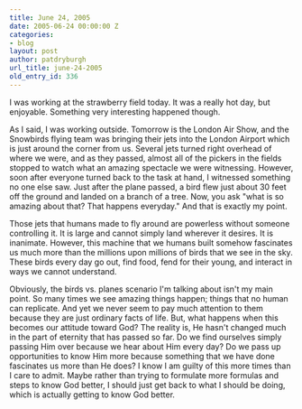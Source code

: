 ```yaml
---
title: June 24, 2005
date: 2005-06-24 00:00:00 Z
categories:
- blog
layout: post
author: patdryburgh
url_title: june-24-2005
old_entry_id: 336
---
```


I was working at the strawberry field today. It was a really hot day, but enjoyable. Something very interesting happened though. 

As I said, I was working outside. Tomorrow is the London Air Show, and the Snowbirds flying team was bringing their jets into the London Airport which is just around the corner from us. Several jets turned right overhead of where we were, and as they passed, almost all of the pickers in the fields stopped to watch what an amazing spectacle we were witnessing. However, soon after everyone turned back to the task at hand, I witnessed something no one else saw. Just after the plane passed, a bird flew just about 30 feet off the ground and landed on a branch of a tree. Now, you ask "what is so amazing about that?  That happens everyday." And that is exactly my point. 

Those jets that humans made to fly around are powerless without someone controlling it. It is large and cannot simply land wherever it desires. It is inanimate. However, this machine that we humans built somehow fascinates us much more than the millions upon millions of birds that we see in the sky. These birds every day go out, find food, fend for their young, and interact in ways we cannot understand.

Obviously, the birds vs. planes scenario I'm talking about isn't my main point. So many times we see amazing things happen; things that no human can  replicate. And yet we never seem to pay much attention to them because they are just ordinary facts of life. But, what happens when this becomes our attitude toward God?  The reality is, He hasn't changed much in the part of eternity that has passed so far. Do we find ourselves simply passing Him over because we hear about Him every day?  Do we pass up opportunities to know Him more because something that we have done fascinates us more than He does?  I know I am guilty of this more times than I care to admit. Maybe rather than trying to formulate more formulas and steps to know God better, I should just get back to what I should be doing, which is actually getting to know God better.
